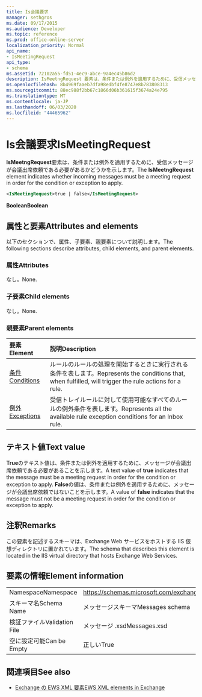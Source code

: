 ```yaml
---
title: Is会議要求
manager: sethgros
ms.date: 09/17/2015
ms.audience: Developer
ms.topic: reference
ms.prod: office-online-server
localization_priority: Normal
api_name:
- IsMeetingRequest
api_type:
- schema
ms.assetid: 72102a55-fd51-4ec9-abce-9a4ec45b86d2
description: IsMeetngRequest 要素は、条件または例外を適用するために、受信メッセージが会議出席依頼である必要があるかどうかを示します。
ms.openlocfilehash: 8b4969faaeb7dfa98edbf4fe8747e8b783808313
ms.sourcegitcommit: 88ec988f2bb67c1866d06b361615f3674a24e795
ms.translationtype: MT
ms.contentlocale: ja-JP
ms.lasthandoff: 06/03/2020
ms.locfileid: "44465962"
---
```

# <a name="ismeetingrequest"></a><span data-ttu-id="aceb1-103">Is会議要求</span><span class="sxs-lookup"><span data-stu-id="aceb1-103">IsMeetingRequest</span></span>

<span data-ttu-id="aceb1-104">**IsMeetngRequest**要素は、条件または例外を適用するために、受信メッセージが会議出席依頼である必要があるかどうかを示します。</span><span class="sxs-lookup"><span data-stu-id="aceb1-104">The **IsMeetngRequest** element indicates whether incoming messages must be a meeting request in order for the condition or exception to apply.</span></span> 
  
```XML
<IsMeetingRequest>true | false</IsMeetingRequest>
```

 <span data-ttu-id="aceb1-105">**Boolean**</span><span class="sxs-lookup"><span data-stu-id="aceb1-105">**Boolean**</span></span>
## <a name="attributes-and-elements"></a><span data-ttu-id="aceb1-106">属性と要素</span><span class="sxs-lookup"><span data-stu-id="aceb1-106">Attributes and elements</span></span>

<span data-ttu-id="aceb1-107">以下のセクションで、属性、子要素、親要素について説明します。</span><span class="sxs-lookup"><span data-stu-id="aceb1-107">The following sections describe attributes, child elements, and parent elements.</span></span>
  
### <a name="attributes"></a><span data-ttu-id="aceb1-108">属性</span><span class="sxs-lookup"><span data-stu-id="aceb1-108">Attributes</span></span>

<span data-ttu-id="aceb1-109">なし。</span><span class="sxs-lookup"><span data-stu-id="aceb1-109">None.</span></span>
  
### <a name="child-elements"></a><span data-ttu-id="aceb1-110">子要素</span><span class="sxs-lookup"><span data-stu-id="aceb1-110">Child elements</span></span>

<span data-ttu-id="aceb1-111">なし。</span><span class="sxs-lookup"><span data-stu-id="aceb1-111">None.</span></span>
  
### <a name="parent-elements"></a><span data-ttu-id="aceb1-112">親要素</span><span class="sxs-lookup"><span data-stu-id="aceb1-112">Parent elements</span></span>

|<span data-ttu-id="aceb1-113">**要素**</span><span class="sxs-lookup"><span data-stu-id="aceb1-113">**Element**</span></span>|<span data-ttu-id="aceb1-114">**説明**</span><span class="sxs-lookup"><span data-stu-id="aceb1-114">**Description**</span></span>|
|:-----|:-----|
|[<span data-ttu-id="aceb1-115">条件</span><span class="sxs-lookup"><span data-stu-id="aceb1-115">Conditions</span></span>](conditions.md) <br/> |<span data-ttu-id="aceb1-116">ルールのルールの処理を開始するときに実行される条件を表します。</span><span class="sxs-lookup"><span data-stu-id="aceb1-116">Represents the conditions that, when fulfilled, will trigger the rule actions for a rule.</span></span>  <br/> |
|[<span data-ttu-id="aceb1-117">例外</span><span class="sxs-lookup"><span data-stu-id="aceb1-117">Exceptions</span></span>](exceptions.md) <br/> |<span data-ttu-id="aceb1-118">受信トレイルールに対して使用可能なすべてのルールの例外条件を表します。</span><span class="sxs-lookup"><span data-stu-id="aceb1-118">Represents all the available rule exception conditions for an Inbox rule.</span></span>  <br/> |
   
## <a name="text-value"></a><span data-ttu-id="aceb1-119">テキスト値</span><span class="sxs-lookup"><span data-stu-id="aceb1-119">Text value</span></span>

<span data-ttu-id="aceb1-120">**True**のテキスト値は、条件または例外を適用するために、メッセージが会議出席依頼である必要があることを示します。</span><span class="sxs-lookup"><span data-stu-id="aceb1-120">A text value of **true** indicates that the message must be a meeting request in order for the condition or exception to apply.</span></span> <span data-ttu-id="aceb1-121">**False**の値は、条件または例外を適用するために、メッセージが会議出席依頼ではないことを示します。</span><span class="sxs-lookup"><span data-stu-id="aceb1-121">A value of **false** indicates that the message must not be a meeting request in order for the condition or exception to apply.</span></span> 
  
## <a name="remarks"></a><span data-ttu-id="aceb1-122">注釈</span><span class="sxs-lookup"><span data-stu-id="aceb1-122">Remarks</span></span>

<span data-ttu-id="aceb1-123">この要素を記述するスキーマは、Exchange Web サービスをホストする IIS 仮想ディレクトリに置かれています。</span><span class="sxs-lookup"><span data-stu-id="aceb1-123">The schema that describes this element is located in the IIS virtual directory that hosts Exchange Web Services.</span></span>
  
## <a name="element-information"></a><span data-ttu-id="aceb1-124">要素の情報</span><span class="sxs-lookup"><span data-stu-id="aceb1-124">Element information</span></span>

|||
|:-----|:-----|
|<span data-ttu-id="aceb1-125">Namespace</span><span class="sxs-lookup"><span data-stu-id="aceb1-125">Namespace</span></span>  <br/> |https://schemas.microsoft.com/exchange/services/2006/messages  <br/> |
|<span data-ttu-id="aceb1-126">スキーマ名</span><span class="sxs-lookup"><span data-stu-id="aceb1-126">Schema Name</span></span>  <br/> |<span data-ttu-id="aceb1-127">メッセージスキーマ</span><span class="sxs-lookup"><span data-stu-id="aceb1-127">Messages schema</span></span>  <br/> |
|<span data-ttu-id="aceb1-128">検証ファイル</span><span class="sxs-lookup"><span data-stu-id="aceb1-128">Validation File</span></span>  <br/> |<span data-ttu-id="aceb1-129">メッセージ .xsd</span><span class="sxs-lookup"><span data-stu-id="aceb1-129">Messages.xsd</span></span>  <br/> |
|<span data-ttu-id="aceb1-130">空に設定可能</span><span class="sxs-lookup"><span data-stu-id="aceb1-130">Can be Empty</span></span>  <br/> |<span data-ttu-id="aceb1-131">正しい</span><span class="sxs-lookup"><span data-stu-id="aceb1-131">True</span></span>  <br/> |
   
## <a name="see-also"></a><span data-ttu-id="aceb1-132">関連項目</span><span class="sxs-lookup"><span data-stu-id="aceb1-132">See also</span></span>



- [<span data-ttu-id="aceb1-133">Exchange の EWS XML 要素</span><span class="sxs-lookup"><span data-stu-id="aceb1-133">EWS XML elements in Exchange</span></span>](ews-xml-elements-in-exchange.md)

